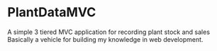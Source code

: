 # PlantDataMVC
A simple 3 tiered MVC application for recording plant stock and sales
Basically a vehicle for building my knowledge in web development.
